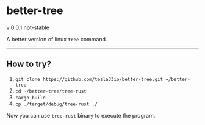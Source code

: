# better-tree

v 0.0.1 not-stable

A better version of linux `tree` command.

---

## How to try?

1. `git clone https://github.com/tesla33io/better-tree.git ~/better-tree`
2. `cd ~/better-tree/tree-rust`
3. `cargo build`
4. `cp ./target/debug/tree-rust ./`

Now you can use `tree-rust` binary to execute the program.

